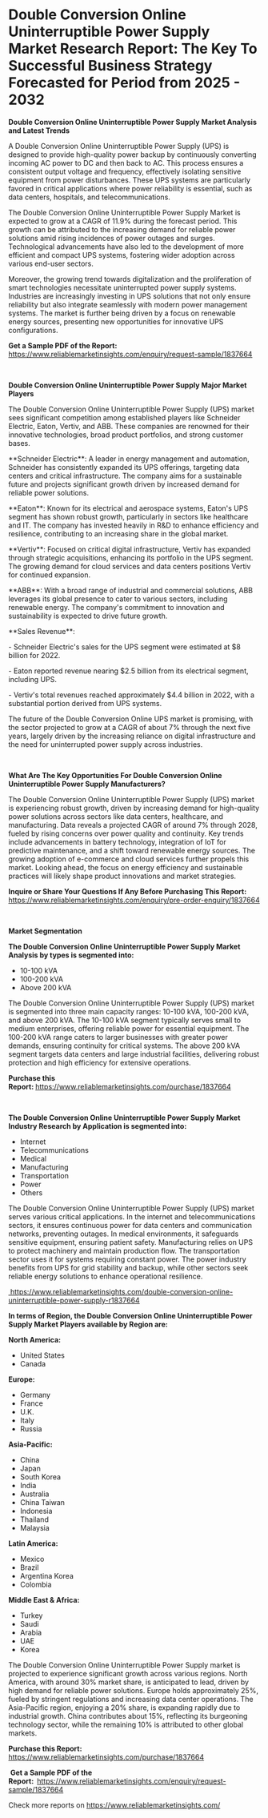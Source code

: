 <p><h1>Double Conversion Online Uninterruptible Power Supply Market Research Report: The Key To Successful Business Strategy Forecasted for Period from 2025 - 2032</h1></p><p><strong>Double Conversion Online Uninterruptible Power Supply Market Analysis and Latest Trends</strong></p>
<p><p>A Double Conversion Online Uninterruptible Power Supply (UPS) is designed to provide high-quality power backup by continuously converting incoming AC power to DC and then back to AC. This process ensures a consistent output voltage and frequency, effectively isolating sensitive equipment from power disturbances. These UPS systems are particularly favored in critical applications where power reliability is essential, such as data centers, hospitals, and telecommunications.</p><p>The Double Conversion Online Uninterruptible Power Supply Market is expected to grow at a CAGR of 11.9% during the forecast period. This growth can be attributed to the increasing demand for reliable power solutions amid rising incidences of power outages and surges. Technological advancements have also led to the development of more efficient and compact UPS systems, fostering wider adoption across various end-user sectors.</p><p>Moreover, the growing trend towards digitalization and the proliferation of smart technologies necessitate uninterrupted power supply systems. Industries are increasingly investing in UPS solutions that not only ensure reliability but also integrate seamlessly with modern power management systems. The market is further being driven by a focus on renewable energy sources, presenting new opportunities for innovative UPS configurations.</p></p>
<p><strong>Get a Sample PDF of the Report:&nbsp;</strong> <a href="https://www.reliablemarketinsights.com/enquiry/request-sample/1837664?utm_campaign=2189&utm_medium=2&utm_source=Github&utm_content=ia&utm_term=28022025&utm_id=double-conversion-online-uninterruptible-power-supply">https://www.reliablemarketinsights.com/enquiry/request-sample/1837664</a></p>
<p>&nbsp;</p>
<p><strong>Double Conversion Online Uninterruptible Power Supply Major Market Players</strong></p>
<p><p>The Double Conversion Online Uninterruptible Power Supply (UPS) market sees significant competition among established players like Schneider Electric, Eaton, Vertiv, and ABB. These companies are renowned for their innovative technologies, broad product portfolios, and strong customer bases.</p><p>**Schneider Electric**: A leader in energy management and automation, Schneider has consistently expanded its UPS offerings, targeting data centers and critical infrastructure. The company aims for a sustainable future and projects significant growth driven by increased demand for reliable power solutions.</p><p>**Eaton**: Known for its electrical and aerospace systems, Eaton's UPS segment has shown robust growth, particularly in sectors like healthcare and IT. The company has invested heavily in R&D to enhance efficiency and resilience, contributing to an increasing share in the global market.</p><p>**Vertiv**: Focused on critical digital infrastructure, Vertiv has expanded through strategic acquisitions, enhancing its portfolio in the UPS segment. The growing demand for cloud services and data centers positions Vertiv for continued expansion.</p><p>**ABB**: With a broad range of industrial and commercial solutions, ABB leverages its global presence to cater to various sectors, including renewable energy. The company's commitment to innovation and sustainability is expected to drive future growth.</p><p>**Sales Revenue**: </p><p>- Schneider Electric's sales for the UPS segment were estimated at $8 billion for 2022.</p><p>- Eaton reported revenue nearing $2.5 billion from its electrical segment, including UPS.</p><p>- Vertiv's total revenues reached approximately $4.4 billion in 2022, with a substantial portion derived from UPS systems.</p><p>The future of the Double Conversion Online UPS market is promising, with the sector projected to grow at a CAGR of about 7% through the next five years, largely driven by the increasing reliance on digital infrastructure and the need for uninterrupted power supply across industries.</p></p>
<p>&nbsp;</p>
<p><strong>What Are The Key Opportunities For Double Conversion Online Uninterruptible Power Supply Manufacturers?</strong></p>
<p><p>The Double Conversion Online Uninterruptible Power Supply (UPS) market is experiencing robust growth, driven by increasing demand for high-quality power solutions across sectors like data centers, healthcare, and manufacturing. Data reveals a projected CAGR of around 7% through 2028, fueled by rising concerns over power quality and continuity. Key trends include advancements in battery technology, integration of IoT for predictive maintenance, and a shift toward renewable energy sources. The growing adoption of e-commerce and cloud services further propels this market. Looking ahead, the focus on energy efficiency and sustainable practices will likely shape product innovations and market strategies.</p></p>
<p><strong>Inquire or Share Your Questions If Any Before Purchasing This Report:</strong> <a href="https://www.reliablemarketinsights.com/enquiry/pre-order-enquiry/1837664?utm_campaign=2189&utm_medium=2&utm_source=Github&utm_content=ia&utm_term=28022025&utm_id=double-conversion-online-uninterruptible-power-supply">https://www.reliablemarketinsights.com/enquiry/pre-order-enquiry/1837664</a></p>
<p>&nbsp;</p>
<p><strong>Market Segmentation</strong></p>
<p><strong>The Double Conversion Online Uninterruptible Power Supply Market Analysis by types is segmented into:</strong></p>
<p><ul><li>10-100 kVA</li><li>100-200 kVA</li><li>Above 200 kVA</li></ul></p>
<p><p>The Double Conversion Online Uninterruptible Power Supply (UPS) market is segmented into three main capacity ranges: 10-100 kVA, 100-200 kVA, and above 200 kVA. The 10-100 kVA segment typically serves small to medium enterprises, offering reliable power for essential equipment. The 100-200 kVA range caters to larger businesses with greater power demands, ensuring continuity for critical systems. The above 200 kVA segment targets data centers and large industrial facilities, delivering robust protection and high efficiency for extensive operations.</p></p>
<p><strong>Purchase this Report:&nbsp;</strong><a href="https://www.reliablemarketinsights.com/purchase/1837664?utm_campaign=2189&utm_medium=2&utm_source=Github&utm_content=ia&utm_term=28022025&utm_id=double-conversion-online-uninterruptible-power-supply">https://www.reliablemarketinsights.com/purchase/1837664</a></p>
<p>&nbsp;</p>
<p><strong>The Double Conversion Online Uninterruptible Power Supply Market Industry Research by Application is segmented into:</strong></p>
<p><ul><li>Internet</li><li>Telecommunications</li><li>Medical</li><li>Manufacturing</li><li>Transportation</li><li>Power</li><li>Others</li></ul></p>
<p><p>The Double Conversion Online Uninterruptible Power Supply (UPS) market serves various critical applications. In the internet and telecommunications sectors, it ensures continuous power for data centers and communication networks, preventing outages. In medical environments, it safeguards sensitive equipment, ensuring patient safety. Manufacturing relies on UPS to protect machinery and maintain production flow. The transportation sector uses it for systems requiring constant power. The power industry benefits from UPS for grid stability and backup, while other sectors seek reliable energy solutions to enhance operational resilience.</p></p>
<p><a href="https://www.reliablemarketinsights.com/double-conversion-online-uninterruptible-power-supply-r1837664?utm_campaign=2189&utm_medium=2&utm_source=Github&utm_content=ia&utm_term=28022025&utm_id=double-conversion-online-uninterruptible-power-supply">&nbsp;https://www.reliablemarketinsights.com/double-conversion-online-uninterruptible-power-supply-r1837664</a></p>
<p><strong>In terms of Region, the Double Conversion Online Uninterruptible Power Supply Market Players available by Region are:</strong></p>
<p>
    <p> <strong> North America: </strong>
        <ul>
            <li>United States</li>
            <li>Canada</li>
        </ul>
        </p> 
    <p> <strong> Europe: </strong>
        <ul>
            <li>Germany</li>
            <li>France</li>
            <li>U.K.</li>
            <li>Italy</li>
            <li>Russia</li>
        </ul>
        </p> 
    <p> <strong> Asia-Pacific: </strong>
        <ul>
            <li>China</li>
            <li>Japan</li>
            <li>South Korea</li>
            <li>India</li>
            <li>Australia</li>
            <li>China Taiwan</li>
            <li>Indonesia</li>
            <li>Thailand</li>
            <li>Malaysia</li>
        </ul>
        </p> 
    <p> <strong> Latin America: </strong>
        <ul>
            <li>Mexico</li>
            <li>Brazil</li>
            <li>Argentina Korea</li>
            <li>Colombia</li>
        </ul>
        </p> 
    <p> <strong> Middle East & Africa: </strong>
        <ul>
            <li>Turkey</li>
            <li>Saudi</li>
            <li>Arabia</li>
            <li>UAE</li>
            <li>Korea</li>
        </ul>
    </p>
    </p>
<p><p>The Double Conversion Online Uninterruptible Power Supply market is projected to experience significant growth across various regions. North America, with around 30% market share, is anticipated to lead, driven by high demand for reliable power solutions. Europe holds approximately 25%, fueled by stringent regulations and increasing data center operations. The Asia-Pacific region, enjoying a 20% share, is expanding rapidly due to industrial growth. China contributes about 15%, reflecting its burgeoning technology sector, while the remaining 10% is attributed to other global markets.</p></p>
<p><strong>Purchase this Report: </strong><a href="https://www.reliablemarketinsights.com/purchase/1837664?utm_campaign=2189&utm_medium=2&utm_source=Github&utm_content=ia&utm_term=28022025&utm_id=double-conversion-online-uninterruptible-power-supply">https://www.reliablemarketinsights.com/purchase/1837664</a></p>
<p>&nbsp;<strong>Get a Sample PDF of the Report:&nbsp;&nbsp;</strong><a href="https://www.reliablemarketinsights.com/enquiry/request-sample/1837664?utm_campaign=2189&utm_medium=2&utm_source=Github&utm_content=ia&utm_term=28022025&utm_id=double-conversion-online-uninterruptible-power-supply">https://www.reliablemarketinsights.com/enquiry/request-sample/1837664</a></p>
<p><strong></strong></p>
<p>Check more reports on <a href="https://www.reliablemarketinsights.com/?utm_campaign=2189&utm_medium=2&utm_source=Github&utm_content=ia&utm_term=28022025&utm_id=double-conversion-online-uninterruptible-power-supply">https://www.reliablemarketinsights.com/</a></p>